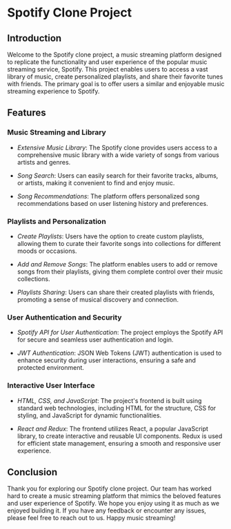 # Spotify Clone Project

## Introduction

Welcome to the Spotify clone project, a music streaming platform designed to replicate the functionality and user experience of the popular music streaming service, Spotify. This project enables users to access a vast library of music, create personalized playlists, and share their favorite tunes with friends. The primary goal is to offer users a similar and enjoyable music streaming experience to Spotify.

## Features

### Music Streaming and Library

- *Extensive Music Library*: The Spotify clone provides users access to a comprehensive music library with a wide variety of songs from various artists and genres.

- *Song Search*: Users can easily search for their favorite tracks, albums, or artists, making it convenient to find and enjoy music.

- *Song Recommendations*: The platform offers personalized song recommendations based on user listening history and preferences.

### Playlists and Personalization

- *Create Playlists*: Users have the option to create custom playlists, allowing them to curate their favorite songs into collections for different moods or occasions.

- *Add and Remove Songs*: The platform enables users to add or remove songs from their playlists, giving them complete control over their music collections.

- *Playlists Sharing*: Users can share their created playlists with friends, promoting a sense of musical discovery and connection.

### User Authentication and Security

- *Spotify API for User Authentication*: The project employs the Spotify API for secure and seamless user authentication and login.

- *JWT Authentication*: JSON Web Tokens (JWT) authentication is used to enhance security during user interactions, ensuring a safe and protected environment.

### Interactive User Interface

- *HTML, CSS, and JavaScript*: The project's frontend is built using standard web technologies, including HTML for the structure, CSS for styling, and JavaScript for dynamic functionalities.

- *React and Redux*: The frontend utilizes React, a popular JavaScript library, to create interactive and reusable UI components. Redux is used for efficient state management, ensuring a smooth and responsive user experience.

## Conclusion

Thank you for exploring our Spotify clone project. Our team has worked hard to create a music streaming platform that mimics the beloved features and user experience of Spotify. We hope you enjoy using it as much as we enjoyed building it. If you have any feedback or encounter any issues, please feel free to reach out to us. Happy music streaming!
